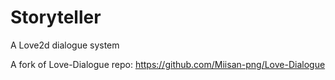 # Storyteller

A Love2d dialogue system

A fork of Love-Dialogue repo: https://github.com/Miisan-png/Love-Dialogue
